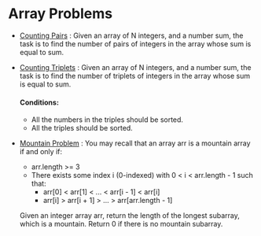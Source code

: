 # Array Problems
* [Counting Pairs](CountPairs.cpp) : Given an array of N integers, and a number sum, the task is to find the number of pairs of integers in the array whose sum is equal to sum.</p>
* [Counting Triplets](CountTriplets.cpp) : Given an array of N integers, and a number sum, the task is to find the number of triplets of integers in the array whose sum is equal to sum.
    #### Conditions:
    - All the numbers in the triples should be sorted.
    - All the triples should be sorted.
* [Mountain Problem](Mountain.cpp) : You may recall that an array arr is a mountain array if and only if:

    - arr.length >= 3
    - There exists some index i (0-indexed) with 0 < i < arr.length - 1 such that:
        - arr[0] < arr[1] < ... < arr[i - 1] < arr[i]
        - arr[i] > arr[i + 1] > ... > arr[arr.length - 1]

    Given an integer array arr, return the length of the longest subarray, which is a    mountain. Return 0 if there is no mountain subarray.

 

